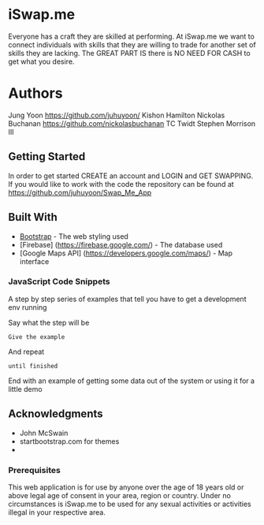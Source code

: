 # iSwap.me

Everyone has a craft they are skilled at performing. At iSwap.me we want to connect individuals with skills that they are willing to trade for another set of skills they are lacking. The GREAT PART IS there is NO NEED FOR CASH to get what you desire.

# Authors

Jung Yoon https://github.com/juhuyoon/
Kishon Hamilton
Nickolas Buchanan https://github.com/nickolasbuchanan
TC Twidt
Stephen Morrison III

## Getting Started

In order to get started CREATE an account and LOGIN and GET SWAPPING. If you would like to work with the code the repository can be found at https://github.com/juhuyoon/Swap_Me_App

## Built With

* [Bootstrap](https://getbootstrap.com/) - The web styling used
* [Firebase] (https://firebase.google.com/) - The database used
* [Google Maps API] (https://developers.google.com/maps/) - Map interface

### JavaScript Code Snippets

A step by step series of examples that tell you have to get a development env running

Say what the step will be

```
Give the example
```

And repeat

```
until finished
```

End with an example of getting some data out of the system or using it for a little demo





## Acknowledgments

* John McSwain
* startbootstrap.com for themes
*

### Prerequisites

This web application is for use by anyone over the age of 18 years old or above legal age of consent in your area, region or country. Under no circumstances is iSwap.me to be used for any sexual activities or activities illegal in your respective area.
